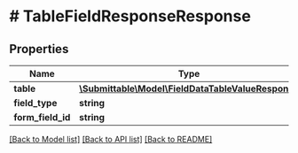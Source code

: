 # # TableFieldResponseResponse

## Properties

Name | Type | Description | Notes
------------ | ------------- | ------------- | -------------
**table** | [**\Submittable\Model\FieldDataTableValueResponse**](FieldDataTableValueResponse.md) |  | [optional]
**field_type** | **string** |  |
**form_field_id** | **string** |  |

[[Back to Model list]](../../README.md#models) [[Back to API list]](../../README.md#endpoints) [[Back to README]](../../README.md)
